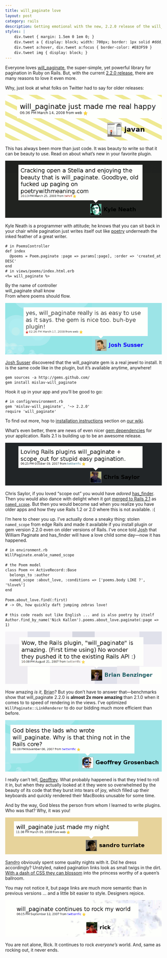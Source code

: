 ```yaml
---
title: will_paginate love
layout: post
category: rails
description: Getting emotional with the new, 2.2.0 release of the will_paginate library
styles: |
    div.tweet { margin: 1.5em 0 1em 0; }
    div.tweet a { display: block; width: 700px; border: 1px solid #ddd; margin: 0 auto; }
    div.tweet a:hover, div.tweet a:focus { border-color: #E83F59 }
    div.tweet img { display: block; }
---
```


Everyone loves [will_paginate][1], the super-simple, yet powerful library for pagination in Ruby on Rails. But, with the current [2.2.0 release][2], there are many reasons to love it even more.

Why, just look at what folks on Twitter had to say for older releases:

<div class="tweet">
  <a href="http://twitter.com/javan/statuses/771762293" style="width:556px">
    <img src="/page_attachments/0000/0037/javan-crop.gif" alt="Javan: will_paginate just made me real happy" />
  </a>
</div>

This has always been more than just code. It was beauty to write so that it can be beauty to use. Read on about what’s new in your favorite plugin.

<div class="tweet">
  <a href="http://twitter.com/kneath/statuses/777190644">
    <img src="/page_attachments/0000/0029/kneath.gif" alt="Kyle Neath cracking open a Stella and enjoying the beauty that is will_paginate." />
  </a>
</div>

Kyle Neath is a programmer with attitude; he knows that you can sit back in your chair while pagination just writes itself out like [poetry][3] underneath the inked feather of a great writer.

    # in PoemsController
    def index
      @poems = Poem.paginate :page => params[:page], :order => 'created_at DESC'
    end
    # in views/poems/index.html.erb
    <%= will_paginate %>

By the name of controller  
will_paginate shall know  
From where poems should flow.

<div class="tweet">
  <a href="http://twitter.com/hasmanyjosh/statuses/773017331">
    <img src="/page_attachments/0000/0025/hasmanyjosh.gif" alt="Josh Susser: yes, will_paginate really is as easy to use as it says. the gem is nice too. buh-bye plugin!" />
  </a>
</div>

[Josh Susser][4] discovered that the will_paginate gem is a real jewel to install. It is the same code like in the plugin, but it’s available anytime, anywhere!

    gem sources -a http://gems.github.com/
    gem install mislav-will_paginate

Hook it up in your app and you’ll be good to go:

    # in config/environment.rb
    gem 'mislav-will_paginate', '~> 2.2.0'
    require 'will_paginate'

To find out more, hop to [installation instructions][5] section on [our wiki][6].

What’s even better, there are news of even nicer [gem dependencies][7] for your application. Rails 2.1 is building up to be an awesome release.

<div class="tweet">
  <a href="http://twitter.com/cwsaylor/statuses/323835312">
    <img src="/page_attachments/0000/0023/cwsaylor.gif" alt="Chris Saylor: Loving Rails plugins will_paginate + scope_out for stupid easy pagination." />
  </a>
</div>

Chris Saylor, if you loved “scope out” you would have _adored_ [has_finder][8]. Then you would also dance with delight when it got [merged to Rails 2.1][9] as [`named_scope`][10]. But then you would become sad when you realize you have older apps and how they use Rails 1.2 or 2.0 where this is not available. :(

I’m here to cheer you up. I’ve actually done a sneaky thing: stolen `named_scope` from edge Rails and made it available if you install plugin or gem version 2.2.0 even on older versions of Rails. I’ve once told <abbr title="Josh Susser">Josh</abbr> that William Paginate and has_finder will have a love child some day—now it has happened.

    # in environment.rb
    WillPaginate.enable_named_scope
    
    # the Poem model
    class Poem << ActiveRecord::Base
      belongs_to :author
      named_scope :about_love, :conditions => ['poems.body LIKE ?', '%love%']
    end
    
    Poem.about_love.find(:first)
    # -> Oh, how quickly daft jumping zebras love!
    
    # this code reads out like English ... and is also poetry by itself
    Author.find_by_name('Nick Kallen').poems.about_love.paginate(:page => 1)

<div class="tweet">
  <a href="http://twitter.com/bbenzinger/statuses/219168702">
    <img src="/page_attachments/0000/0039/bbenzinger.gif" alt="Brian Benzinger: Wow, the Rails plugin will_paginate is amazing" />
  </a>
</div>

How amazing _is it_, <abbr title="Brian Benzinger">Brian</abbr>? But you don’t have to answer that—benchmarks show that will_paginate 2.2.0 is **almost 2x more amazing** than 2.1.0 when it comes to to speed of rendering in the views. I’ve optimized `WillPaginate::LinkRenderer` to do our bidding much more efficient than before.

<div class="tweet">
  <a href="http://twitter.com/topfunky/statuses/399223842">
    <img src="/page_attachments/0000/0035/topfunky.gif" alt="Geoffrey Grosenbach: God bless the lads who wrote will_paginate. Why is that thing not in the Rails core?" />
  </a>
</div>

I really can’t tell, [<abbr title="Geoffrey Grosenbach">Geoffrey</abbr>][11]. What probably happened is that they tried to roll it in, but when they actually looked at it they were so overwhelmed by the beauty of its code that they burst into tears of joy, which filled up their keyboards and quickly rendered their MacBooks unusable for some time.

And by the way, God bless the person from whom I learned to write plugins. Who was that? Why, it was you!

<div class="tweet">
  <a href="http://twitter.com/sandrot/statuses/767874889">
    <img src="/page_attachments/0000/0031/sandrot.gif" alt="Sandro Turriate: will_paginate just made my night" />
  </a>
</div>

<abbr title="Sandro Turriate">Sandro</abbr> obviously spent some quality nights with it. Did he dress accordingly? Unstyled, naked pagination links look as small twigs in the dirt. [With a dash of CSS they can blossom][12] into the princess worthy of a queen’s ballroom.

You may not notice it, but page links are much more semantic than in previous versions … and a little bit easier to style. Designers rejoice.

<div class="tweet">
  <a href="http://twitter.com/technoweenie/statuses/264746052">
    <img src="/page_attachments/0000/0033/technoweenie.gif" alt="Rick Olson: will_paginate continues to rock my world" />
  </a>
</div>

You are not alone, Rick. It continues to rock _everyone’s_ world. And, same as rocking out, it never ends.


[1]: http://github.com/mislav/will_paginate/tree/master
[2]: http://rubyforge.org/frs/shownotes.php?group_id=5698&release_id=20928
[3]: http://poetrywithmeaning.com/
[4]: http://blog.hasmanythrough.com/
[5]: http://github.com/mislav/will_paginate/wikis/installation
[6]: http://github.com/mislav/will_paginate/wikis
[7]: http://ryandaigle.com/articles/2008/4/1/what-s-new-in-edge-rails-gem-dependencies
[8]: http://pivots.pivotallabs.com/users/nick/blog/articles/284-hasfinder-it-s-now-easier-than-ever-to-create-complex-re-usable-sql-queries
[9]: http://dev.rubyonrails.org/changeset/9084
[10]: http://ryandaigle.com/articles/2008/3/24/what-s-new-in-edge-rails-has-finder-functionality
[11]: http://nubyonrails.com/
[12]: http://mislav.uniqpath.com/will_paginate/
